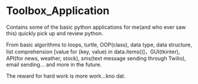 # Toolbox_Application
Contains some of the basic python applications for me(and who ever saw this) quickly pick up and review python.

From basic algorithms to loops, turtle, OOP(class), data type, data structure, list comprehension [value for (key, value) in data.items()]，GUI(tkinter), API(for news, weather, stock), sms(text message sending through Twilio), email sending... and more in the future.




The reward for hard work is more work…kno dat.
